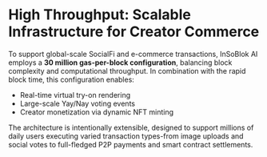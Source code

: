 # High Throughput: Scalable Infrastructure for Creator Commerce

To support global-scale SocialFi and e-commerce transactions, InSoBlok AI employs a **30 million gas-per-block configuration**, balancing block complexity and computational throughput. In combination with the rapid block time, this configuration enables:

* Real-time virtual try-on rendering
* Large-scale Yay/Nay voting events
* Creator monetization via dynamic NFT minting

The architecture is intentionally extensible, designed to support millions of daily users executing varied transaction types-from image uploads and social votes to full-fledged P2P payments and smart contract settlements.
